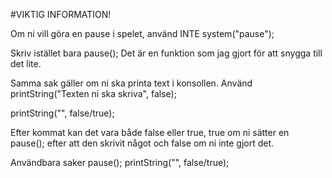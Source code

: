 #VIKTIG INFORMATION!

Om ni vill göra en pause i spelet, använd INTE system("pause");

Skriv istället bara pause(); Det är en funktion som jag gjort för att snygga till det lite.

Samma sak gäller om ni ska printa text i konsollen. Använd printString("Texten ni ska skriva", false);

printString("", false/true);

Efter kommat kan det vara både false eller true, true om ni sätter en pause(); efter att den skrivit något
och false om ni inte gjort det.

Användbara saker
pause();
printString("", false/true);
